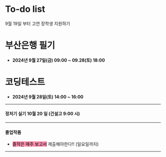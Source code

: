 # To-do list

9월 19일 부터
고연 장학생 지원하기

# 부산은행 필기
- **2024년 9월 27일(금) 09:00 ~ 09.28(토) 18:00**

# 코딩테스트
- **2024년 9월 28일(토) 14:00 ~ 16:00**


----

#### 정처기 실기 10월 20 일 (건설고 9:00 시)

----

#### 졸업작품

- <mark style="background: #FF5582A6;">졸작은 매주 보고서</mark> 제출해야한다!! (일요일까지)

----


#

